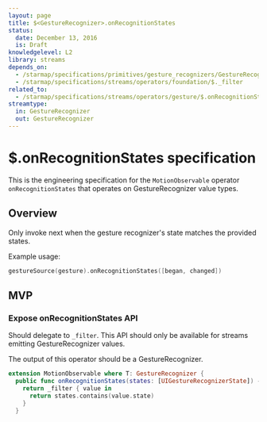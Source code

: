```yaml
---
layout: page
title: $<GestureRecognizer>.onRecognitionStates
status:
  date: December 13, 2016
  is: Draft
knowledgelevel: L2
library: streams
depends_on:
  - /starmap/specifications/primitives/gesture_recognizers/GestureRecognizer
  - /starmap/specifications/streams/operators/foundation/$._filter
related_to:
  - /starmap/specifications/streams/operators/gesture/$.onRecognitionState
streamtype:
  in: GestureRecognizer
  out: GestureRecognizer
---
```


# $<GestureRecognizer>.onRecognitionStates specification

This is the engineering specification for the `MotionObservable` operator `onRecognitionStates` that
operates on GestureRecognizer value types.

## Overview

Only invoke next when the gesture recognizer's state matches the provided states.

Example usage:

```swift
gestureSource(gesture).onRecognitionStates([began, changed])
```

## MVP

### Expose onRecognitionStates API

Should delegate to `_filter`. This API should only be available for streams emitting
GestureRecognizer values.

The output of this operator should be a GestureRecognizer.

```swift
extension MotionObservable where T: GestureRecognizer {
  public func onRecognitionStates(states: [UIGestureRecognizerState]) -> MotionObservable<T> {
    return _filter { value in
      return states.contains(value.state)
    }
  }
```
